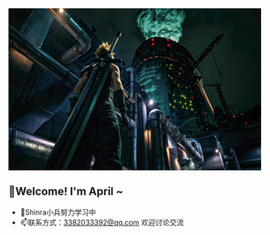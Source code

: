 
  
  <!-- picture 图片 -->
 
 <img align="center" alt="JPG" src="https://github.com/0533-april/0533-april/blob/main/shinra.jpg" width="500" height="320" />


## 👋Welcome!  I'm April ~
- 🐤Shinra小兵努力学习中
- 📫联系方式：3382033392@qq.com 欢迎讨论交流
<!--
**0533-april/0533-april** is a ✨ _special_ ✨ repository because its `README.md` (this file) appears on your GitHub profile.

##🔭 I’m currently working on something
- 🌱 I’m currently learning ...
- 👯 I’m looking to collaborate on ...
- 🤔 I’m looking for help with ...
- 💬 Ask me about ...
- 📫 How to reach me: ...
- 😄 Pronouns: ...
- ⚡ Fun fact: ...
-->
